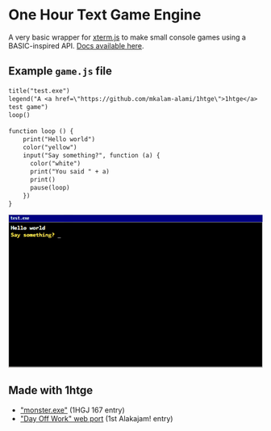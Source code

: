 # One Hour Text Game Engine

A very basic wrapper for [xterm.js](https://xtermjs.org/) to make small console games using a BASIC-inspired API. [Docs available here](https://mkalam-alami.github.io/1htge/docs/).

## Example `game.js` file

```
title("test.exe")
legend("A <a href=\"https://github.com/mkalam-alami/1htge\">1htge</a> test game")
loop()

function loop () {
    print("Hello world")
    color("yellow")
    input("Say something?", function (a) {
      color("white")
      print("You said " + a)
      print()
      pause(loop)
    })
}
```

![](https://raw.githubusercontent.com/mkalam-alami/1htge/master/assets/1htge-readme.gif)

## Made with 1htge

* ["monster.exe"](https://marwane.kalam-alami.net/1hgj/167/) (1HGJ 167 entry)
* ["Day Off Work" web port](https://marwane.kalam-alami.net/misc/dayoffwork/) (1st Alakajam! entry)
